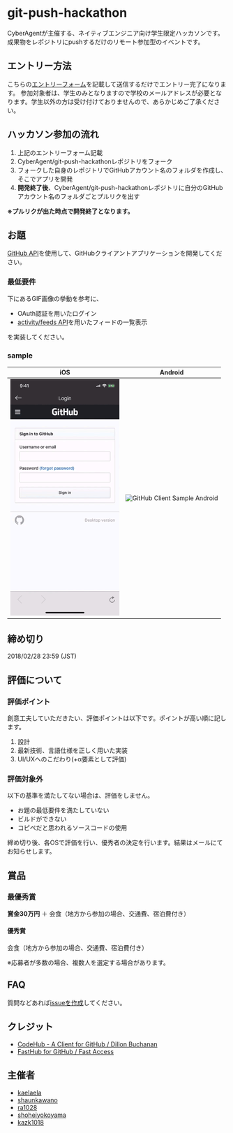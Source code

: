 # git-push-hackathon

CyberAgentが主催する、ネイティブエンジニア向け学生限定ハッカソンです。成果物をレポジトリにpushするだけのリモート参加型のイベントです。

## エントリー方法

こちらの[エントリーフォーム](https://docs.google.com/forms/d/1ZIszYGW0RvmZhBQu4KDWBAaGa2Wnwu69EfRamZ7xat4/viewform?edit_requested=true)を記載して送信するだけでエントリー完了になります。
参加対象者は、学生のみとなりますので学校のメールアドレスが必要となります。学生以外の方は受け付けておりませんので、あらかじめご了承ください。

## ハッカソン参加の流れ

1. 上記のエントリーフォーム記載
2. CyberAgent/git-push-hackathonレポジトリをフォーク
3. フォークした自身のレポジトリでGitHubアカウント名のフォルダを作成し、そこでアプリを開発
4. **開発終了後**、CyberAgent/git-push-hackathonレポジトリに自分のGitHubアカウント名のフォルダごとプルリクを出す

**※プルリクが出た時点で開発終了となります。**

## お題

[GitHub API](https://developer.github.com/v3/)を使用して、GitHubクライアントアプリケーションを開発してください。

### 最低要件

下にあるGIF画像の挙動を参考に、

- OAuth認証を用いたログイン
- [activity/feeds API](https://developer.github.com/v3/activity/feeds/)を用いたフィードの一覧表示

を実装してください。

### sample

|iOS|Android|
|:---:|:---:|
|<img src="./assets/sample_ios.gif" alt="GitHub Client Sample iOS" width="250">|<img src="./assets/sample_android.gif" alt="GitHub Client Sample Android" width="250">|

## 締め切り

2018/02/28 23:59 (JST)

## 評価について

### 評価ポイント

創意工夫していただきたい、評価ポイントは以下です。ポイントが高い順に記します。

1. 設計
2. 最新技術、言語仕様を正しく用いた実装
3. UI/UXへのこだわり(+α要素として評価)

### 評価対象外

以下の基準を満たしてない場合は、評価をしません。

- お題の最低要件を満たしていない
- ビルドができない
- コピペだと思われるソースコードの使用

締め切り後、各OSで評価を行い、優秀者の決定を行います。結果はメールにてお知らせします。

## 賞品

### 最優秀賞
**賞金30万円** ＋ 会食（地方から参加の場合、交通費、宿泊費付き）

#### 優秀賞
会食（地方から参加の場合、交通費、宿泊費付き）

※応募者が多数の場合、複数人を選定する場合があります。

## FAQ

質問などあれば[issueを作成](https://github.com/CyberAgent/git-push-hackathon/issues/new)してください。

## クレジット
- [CodeHub - A Client for GitHub / Dillon Buchanan](https://itunes.apple.com/jp/app/codehub-a-client-for-github/id707173885?mt=8)
- [FastHub for GitHub / Fast Access](https://play.google.com/store/apps/details?id=com.fastaccess.githuib&hl=ja)

## 主催者

- [kaelaela](https://github.com/kaelaela)
- [shaunkawano](https://github.com/shaunkawano)
- [ra1028](https://github.com/ra1028)
- [shoheiyokoyama](https://github.com/shoheiyokoyama)
- [kazk1018](https://github.com/kazk1018)
